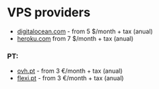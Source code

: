 # VPS providers

* [digitalocean.com](https://www.digitalocean.com/pricing/) - from 5 $/month + tax (anual)
* [heroku.com](https://www.heroku.com/pricing) from 7 $/month + tax (anual)


### PT:

* [ovh.pt](https://www.ovh.pt/vps/vps-ssd.xml) - from 3 €/month + tax (anual)
* [flexi.pt](https://www.flexi.pt/vps-servidor-virtual) - from 3 €/month + tax (anual)
